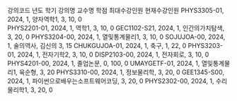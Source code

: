 강의코드 년도 학기 강의명 교수명 학점 최대수강인원 현재수강인원
PHYS3305-01, 2024, 1, 양자역학1, 3, 10, 0   
PHYS2201-01, 2024, 1, 역학1, 3, 10, 0
GEC1102-S21, 2024, 1, 인간의가치탐색, 3, 20, 0
PHYS3204-00, 2024, 1, 열및통계물리1, 3, 10, 0
SOJUJOA-00, 2024, 1, 술의역사, 김신의 3, 15
CHUKGUJOA-01, 2024, 1, 축구, 1, 22, 0
PHYS3203-01, 2024, 1, 전자기학2, 3, 10, 0
DISP2103-00, 2024, 1, 전자회로, 3, 10, 0
PHYS4201-00, 2024, 1, 졸업논문, 0, 100, 0
UMAYGETF-01, 2024, 1, 열및통계물리1, 육순형, 3, 20
PHYS3310-00, 2024, 1, 정보물리학, 3, 20, 0
GEE1345-S00, 2024, 1, 파이썬으로배우는소프트웨어코딩, 3, 20, 0
PHYS2302-00, 2024, 1, 수리물리학1, 3, 20, 0